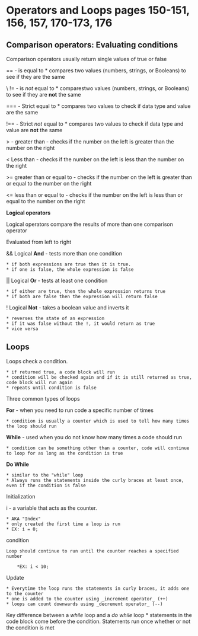 # Operators and Loops pages 150-151, 156, 157, 170-173, 176

## Comparison operators: Evaluating conditions

Comparison operators usually return single values of true or false

\== - is equal to 
    * compares two values (numbers, strings, or Booleans) to see if they are the same

\ != - is _not_ equal to
    * comparestwo values (numbers, strings, or Booleans) to see if they are **not** the same

\=== - Strict equal to
    * compares two values to check if data type and value are the same 

\!== - Strict _not_ equal to
    * compares two values to check if data type and value are **not** the same

\> - greater than - checks if the number on the left is greater than the number on the right

\< Less than - checks if the number on the left is less than the number on the right

\>= greater than or equal to - checks if the number on the left is greater than or equal to the number on the right

\<= less than or equal to - checks if the number on the left is less than or equal to the number on the right

**Logical operators**

Logical operators compare the results of more than one comparison operator 

Evaluated from left to right

&& Logical **And** - tests more than one condition
   
    * if both expressions are true then it is true.
    * if one is false, the whole expression is false

|| Logical **Or** - tests at least one condition
    
    * if either are true, then the whole expression returns true 
    * if both are false then the expression will return false

! Logical **Not** - takes a boolean value and inverts it
    
    * reverses the state of an expression
    * if it was false without the !, it would return as true
    * vice versa

## Loops

Loops check a condition. 
   
    * if returned true, a code block will run
    * condition will be checked again and if it is still returned as true, code block will run again
    * repeats until condition is false

Three common types of loops

**For** - when you need to run code a specific number of times
    
    * condition is usually a counter which is used to tell how many times the loop should run

**While** - used when you do not know how many times a code should run
    
    * condition can be something other than a counter, code will continue to loop for as long as the condition is true

**Do While**

    * similar to the "while" loop
    * Always runs the statements inside the curly braces at least once, even if the condition is false

Initialization

i - a variable that acts as the counter. 
    
    * AKA "Index"
    * only created the first time a loop is run
    * EX: i = 0;

condition

    Loop should continue to run until the counter reaches a specified number
        
        *EX: i < 10;

Update

    * Everytime the loop runs the statements in curly braces, it adds one to the counter
    * one is added to the counter using _increment operator_ (++)
    * loops can count downwards using _decrement operator_ (--)

Key difference between a _while_ loop and a _do while_ loop 
    * statements in the code block come before the condition. Statements run once whether or not the condition is met

